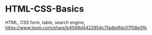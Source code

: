# HTML-CSS-Basics
HTML, CSS form, table, search engine, 
https://www.loom.com/share/b4049d4422954c7fadbdfdc07f58e0fb
